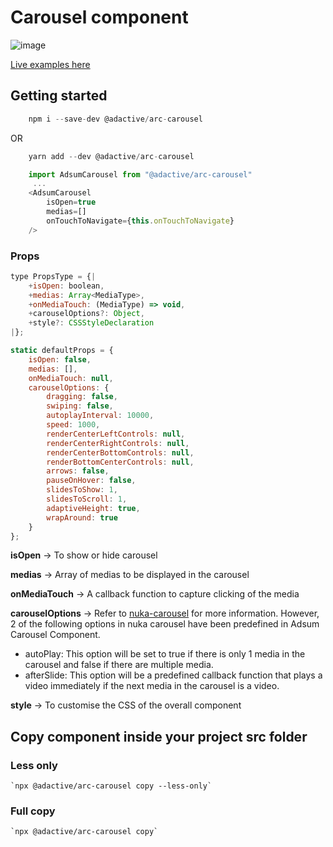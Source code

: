 # Carousel component

![image](https://user-images.githubusercontent.com/6003532/39986925-bebf3d72-5795-11e8-91bb-ae8235ac5896.png)

[Live examples here](https://adactivesas.github.io/adsum-react-components/packages/adsum-carousel/examples/index.html)

## Getting started

```javascript
    npm i --save-dev @adactive/arc-carousel
```
OR
```javascript
    yarn add --dev @adactive/arc-carousel
```

```javascript
    import AdsumCarousel from "@adactive/arc-carousel"
     ...
    <AdsumCarousel 
        isOpen=true 
        medias=[]
        onTouchToNavigate={this.onTouchToNavigate}
    />
```

### Props
 
```javascript
type PropsType = {|
    +isOpen: boolean,
    +medias: Array<MediaType>,
    +onMediaTouch: (MediaType) => void,
    +carouselOptions?: Object,
    +style?: CSSStyleDeclaration
|};

static defaultProps = {
    isOpen: false,
    medias: [],
    onMediaTouch: null,
    carouselOptions: {
        dragging: false,
        swiping: false,
        autoplayInterval: 10000,
        speed: 1000,
        renderCenterLeftControls: null,
        renderCenterRightControls: null,
        renderCenterBottomControls: null,
        renderBottomCenterControls: null,
        arrows: false,
        pauseOnHover: false,
        slidesToShow: 1,
        slidesToScroll: 1,
        adaptiveHeight: true,
        wrapAround: true
    }
};
```

**isOpen** -> To show or hide carousel

**medias** -> Array of medias to be displayed in the carousel

**onMediaTouch** -> A callback function to capture clicking of the media

**carouselOptions** -> Refer to [nuka-carousel](http://kenwheeler.github.io/nuka-carousel/#/) for more information. However, 2 of the following options in nuka carousel have been predefined in Adsum Carousel Component.

- autoPlay: This option will be set to true if there is only 1 media in the carousel and false if there are multiple media.
- afterSlide: This option will be a predefined callback function that plays a video immediately if the next media in the carousel is a video.

**style** -> To customise the CSS of the overall component


## Copy component inside your project src folder  

### Less only
    `npx @adactive/arc-carousel copy --less-only`
    
### Full copy
    `npx @adactive/arc-carousel copy`